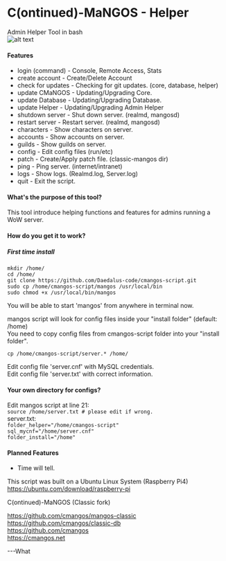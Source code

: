 # C(ontinued)-MaNGOS - Helper  

Admin Helper Tool in bash  
![alt text](https://i.imgur.com/iGc1egv.png)

#### Features

* login (command)     -  Console, Remote Access, Stats
* create account      -  Create/Delete Account
* check for updates   -  Checking for git updates. (core, database, helper)
* update CMaNGOS      -  Updating/Upgrading Core.
* update Database     -  Updating/Upgrading Database.
* update Helper       -  Updating/Upgrading Admin Helper
* shutdown server     -  Shut down server. (realmd, mangosd)
* restart server      -  Restart server. (realmd, mangosd)
* characters          -  Show characters on server.
* accounts            -  Show accounts on server.
* guilds              -  Show guilds on server.
* config              -  Edit config files (run/etc)
* patch               -  Create/Apply patch file. (classic-mangos dir)
* ping                -  Ping server. (internet/intranet)
* logs                -  Show logs. (Realmd.log, Server.log)
* quit                -  Exit the script.  

#### What's the purpose of this tool?  
This tool introduce helping functions and features for admins running a WoW server.
#### How do you get it to work?
##### First time install
```mkdir /home/```  
```cd /home/```  
```git clone https://github.com/Daedalus-code/cmangos-script.git```  
```sudo cp /home/cmangos-script/mangos /usr/local/bin```  
```sudo chmod +x /usr/local/bin/mangos```  

You will be able to start 'mangos' from anywhere in terminal now.  

mangos script will look for config files inside your "install folder" (default: /home)  
You need to copy config files from cmangos-script folder into your "install folder".  

```cp /home/cmangos-script/server.* /home/```  

Edit config file 'server.cnf' with MySQL credentials.   
Edit config file 'server.txt' with correct information.  
#### Your own directory for configs?  

Edit mangos script at line 21:    
```source /home/server.txt # please edit if wrong.```  
server.txt:  
```folder_helper="/home/cmangos-script"```  
```sql_mycnf="/home/server.cnf"```  
```folder_install="/home"```  

#### Planned Features  
* Time will tell.  

This script was built on a Ubuntu Linux System (Raspberry Pi4)  
https://ubuntu.com/download/raspberry-pi  

C(ontinued)-MaNGOS (Classic fork)

https://github.com/cmangos/mangos-classic  
https://github.com/cmangos/classic-db  
https://github.com/cmangos  
https://cmangos.net  





---What
